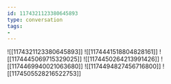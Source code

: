```yaml
---
id: 1174321123380645893
type: conversation
tags:
- 
---
```

![[1174321123380645893]]
![[1174441518804828161]]
![[1174445069715329025]]
![[1174450264213991426]]
![[1174469940021063680]]
![[1174494827456716800]]
![[1174505528216522753]]

